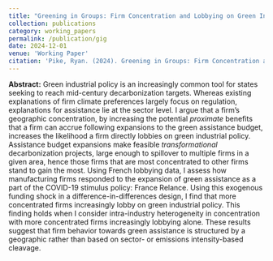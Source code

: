```yaml
---
title: "Greening in Groups: Firm Concentration and Lobbying on Green Industrial Policy"
collection: publications
category: working_papers
permalink: /publication/gig
date: 2024-12-01
venue: 'Working Paper'
citation: 'Pike, Ryan. (2024). Greening in Groups: Firm Concentration and Lobbying on Green Industrial Policy. <em>Working Paper</em>.'
---
```


**Abstract:** Green industrial policy is an increasingly common tool for states seeking to reach mid-century decarbonization targets. Whereas existing explanations of firm climate preferences largely focus on regulation, explanations for assistance lie at the sector level. I argue that a firm’s geographic concentration, by increasing the potential _proximate_ benefits that a firm can accrue following expansions to the green assistance budget, increases the likelihood a firm directly lobbies on green industrial policy. Assistance budget expansions make feasible _transformational_ decarbonization projects, large enough to spillover to multiple firms in a given area, hence those firms that are most concentrated to other firms stand to gain the most. Using French lobbying data, I assess how manufacturing firms responded to the expansion of green assistance as a part of the COVID-19 stimulus policy: France Relance. Using this exogenous funding shock in a difference-in-differences design, I find that more concentrated firms increasingly lobby on green industrial policy. This finding holds when I consider intra-industry heterogeneity in concentration with more concentrated firms increasingly lobbying alone. These results suggest that firm behavior towards green assistance is structured by a geographic rather than based on sector- or emissions intensity-based cleavage.

<!--- slidesurl: ''; paperurl: ''  --->


